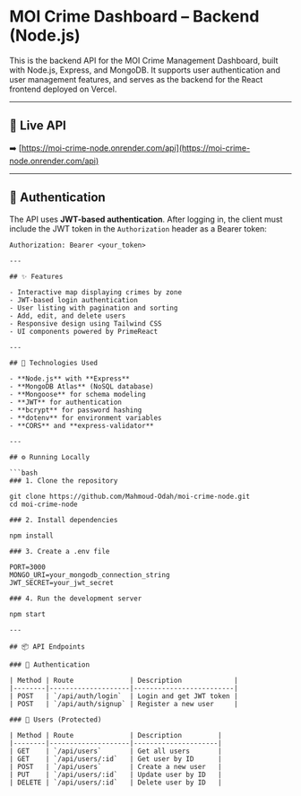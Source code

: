 # MOI Crime Dashboard – Backend (Node.js)

This is the backend API for the MOI Crime Management Dashboard, built with Node.js, Express, and MongoDB. It supports user authentication and user management features, and serves as the backend for the React frontend deployed on Vercel.

---

## 🔗 Live API

➡️ [https://moi-crime-node.onrender.com/api](https://moi-crime-node.onrender.com/api)

---

## 🔐 Authentication

The API uses **JWT-based authentication**. After logging in, the client must include the JWT token in the `Authorization` header as a Bearer token:

```http
Authorization: Bearer <your_token>

---

## ✨ Features

- Interactive map displaying crimes by zone 
- JWT-based login authentication
- User listing with pagination and sorting
- Add, edit, and delete users
- Responsive design using Tailwind CSS
- UI components powered by PrimeReact

---

## 🧰 Technologies Used

- **Node.js** with **Express**
- **MongoDB Atlas** (NoSQL database)
- **Mongoose** for schema modeling
- **JWT** for authentication
- **bcrypt** for password hashing
- **dotenv** for environment variables
- **CORS** and **express-validator**

---

## ⚙️ Running Locally

```bash
### 1. Clone the repository

git clone https://github.com/Mahmoud-Odah/moi-crime-node.git
cd moi-crime-node

### 2. Install dependencies

npm install

### 3. Create a .env file

PORT=3000
MONGO_URI=your_mongodb_connection_string
JWT_SECRET=your_jwt_secret

### 4. Run the development server

npm start

---

## 📦 API Endpoints

### 🔑 Authentication

| Method | Route              | Description             |
|--------|--------------------|-------------------------|
| POST   | `/api/auth/login`  | Login and get JWT token |
| POST   | `/api/auth/signup` | Register a new user     |

### 👥 Users (Protected)

| Method | Route              | Description         |
|--------|--------------------|---------------------|
| GET    | `/api/users`       | Get all users       |
| GET    | `/api/users/:id`   | Get user by ID      |
| POST   | `/api/users`       | Create a new user   |
| PUT    | `/api/users/:id`   | Update user by ID   |
| DELETE | `/api/users/:id`   | Delete user by ID   |
